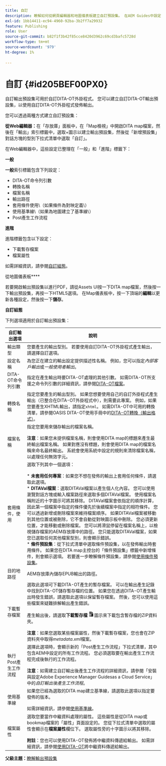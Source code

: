 ```yaml
---
title: 自訂
description: 瞭解如何從網頁編輯器和地圖儀表板建立自訂預設集。 在AEM Guides中設定自訂輸出預設集。
exl-id: 1bb14411-ec94-4960-92ba-3b2ff7a29932
feature: Publishing
role: User
source-git-commit: b82f1f3b42f85cce8420d3962c69cd3bafc5728d
workflow-type: tm+mt
source-wordcount: '979'
ht-degree: 1%

---
```


# 自訂 {#id205BEF00PX0}

自訂輸出預設集可用於自訂DITA-OT外掛程式。 您可以建立自訂DITA-OT輸出預設集，以使用自訂DITA-OT外掛程式發佈輸出。

您可以透過兩種方式建立自訂預設集：

**從Web編輯器：**&#x200B;在「存放庫」面板中，在「Map檢視」中開啟DITA map檔案，然後在「輸出」索引標籤中，選取+圖示以建立輸出預設集，然後從「新增預設集」對話方塊的型別下拉式清單中選取「自訂」。

在Web編輯器中，這些設定已整理在「一般」和「進階」標籤下：

**一般**

**一般**&#x200B;索引標籤包含下列設定：

- DITA-OT命令列引數
- 轉換名稱
- 檔案名稱
- 輸出路徑
- 套用條件使用\（如果條件為對映定義\）
- 使用基準線\（如果為地圖建立了基準線\）
- Post產生工作流程

**進階**

進階標籤包含以下設定：

- 下載暫存檔案
- 檔案屬性

如需詳細資訊，請參閱[自訂組態](#id231KJA00REJ)。

從地圖儀表板&#x200B;****

若要開啟輸出預設集以進行PDF，請從Assets UI按一下DITA map檔案，然後按一下輸出預設集，再按一下HTML5選項。 在Map儀表板中，按一下頂端的&#x200B;**編輯**&#x200B;以更新各種設定，然後按一下&#x200B;**儲存**。

**自訂組態**

下列選項適用於自訂輸出預設集：

| 自訂輸出選項 | 說明 |
| --- | --- |
| 輸出類型 | 您要產生的輸出型別。 若要使用自訂DITA-OT外掛程式產生輸出，請選擇自訂選項。 |
| 設定名稱 | 為您正在建立的輸出設定提供描述性名稱。 例如，您可以指定&#x200B;_內部客戶輸出_&#x200B;或&#x200B;_一般使用者輸出_。 |
| DITA-OT命令列引數 | 指定在產生輸出時要DITA-OT處理的其他引數。 如需DITA-OT所支援之命令列引數的詳細資訊，請參閱[DITA-OT檔案](https://www.dita-ot.org/)。 |
| 轉換名稱 | 指定您要產生的輸出型別。 如果您想要使用自己的自訂外掛程式產生輸出（已整合在DITA-OT外掛程式中），則需要此專案。 例如，如果您要產生XHTML輸出，請指定`xhtml`。 如需DITA-OT中可用的轉換清單，請參閱OASIS DITA-OT使用手冊中的[DITA-OT轉換（輸出格式）](http://www.dita-ot.org/2.3/user-guide/AvailableTransforms.html)。 |
| 檔案名稱 | 指定您要用來儲存輸出的檔案名稱。<br><br>**注意**：如果您未提供檔案名稱，則會使用DITA map的標題來產生最終輸出檔案名稱。 如果對應沒有標題，則會使用DITA map的檔案名稱來命名最終輸出。 系統會使用系統中設定的規則來清除檔案名稱，以處理任何無效字元。 |
| 套用條件，使用 | 選取下列其中一個選項： <br><br>* **未套用任何專案**：如果您不想在發佈的輸出上套用任何條件，請選取此選項。<br>* **DITAVal檔案**：選取DITAVal檔案以產生個人化內容。 您可以使用瀏覽對話方塊或輸入檔案路徑來選取多個DITAVal檔案。 使用檔案名稱附近的十字圖示可將其移除。 DITAVal檔案會依指定的順序計算，因此第一個檔案中指定的條件優先於後續檔案中指定的相符條件。 您可以透過新增或刪除檔案來維持檔案順序。 如果DITAVal檔案被移動到其他位置或被刪除，它不會自動從對映圖示板中刪除。 您必須更新位置，才能移動或刪除檔案。 您可以將滑鼠停留在檔案名稱上，以檢視儲存檔案的AEM存放庫中的路徑。 您只能選取DITAVal檔案，如果您已選取任何其他檔案型別，則會顯示錯誤。<br>* **條件預設集**：從下拉式清單中選取條件預設集，以在發佈輸出時套用條件。 如果您在DITA map主控台的「條件預設集」標籤中新增條件，則會顯示選項。 若要進一步瞭解條件預設集，請參閱[使用條件預設集](generate-output-use-condition-presets.md#id1825FL004PN)。 |
| 目的地路徑 | AEM存放庫內儲存EPUB輸出的路徑。 |
| 下載暫存檔案 | 選取此選項可下載DITA-OT產生的暫存檔案。 可以在輸出產生記錄中找到DITA-OT儲存暫存檔的位置。 如果您在透過DITA-OT產生輸出時發生錯誤，請選取此選項以保留暫存檔案。 然後，您可以使用這些檔案來疑難排解輸出產生錯誤。<br> <br>產生輸出後，請選取&#x200B;**下載暫存檔** ![下載暫存檔圖示](images/download-temp-files-icon.png)圖示來下載包含暫存檔的ZIP資料夾。<br><br> **注意**：如果您選取某些檔案屬性，然後下載暫存檔案，您也會在ZIP資料夾中取得&#x200B;*metadata.xml*&#x200B;檔案。 |
| 執行Post產生工作流程 | 選擇此選項時，會顯示新的「Post產生工作流程」下拉式清單，其中包含AEM中設定的所有工作流程。 您必須選取要在輸出產生工作流程完成後執行的工作流程。<br><br>**注意**：如需建立自訂輸出後產生工作流程的詳細資訊，請參閱「安裝與設定Adobe Experience Manager Guidesas a Cloud Service」中的&#x200B;_自訂輸出後產生工作流程_。 |
| 使用基準線 | 如果您已經為選取的DITA map建立基準線，請選取此選項以指定要發佈的版本。<br><br>如需詳細資訊，請參閱[使用基準線](generate-output-use-baseline-for-publishing.md#id1825FI0J0PF)。 |
| 檔案屬性 | 選取您要當作中繼資料處理的屬性。 這些屬性是從DITA map或bookmap檔案的「屬性」頁面設定的。 您從下拉式清單中選取的屬性會顯示在&#x200B;**檔案屬性**&#x200B;欄位下。 選取屬性旁的十字圖示以將其移除。 <br><br>**附註**：您也可以使用DITA-OT發佈將中繼資料傳遞給輸出。 如需詳細資訊，請參閱[使用DITA-OT](pass-metadata-dita-ot.md#id21BJ00QD0XA)將中繼資料傳遞給輸出。 |

**父級主題：**[&#x200B;瞭解輸出預設集](generate-output-understand-presets.md)
